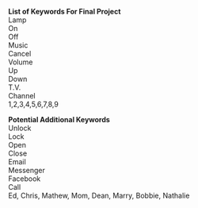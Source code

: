 **List of Keywords For Final Project**  
Lamp  
On  
Off  
Music  
Cancel  
Volume  
Up  
Down  
T.V.  
Channel  
1,2,3,4,5,6,7,8,9  

**Potential Additional Keywords**  
Unlock  
Lock    
Open  
Close  
Email  
Messenger  
Facebook  
Call  
Ed, Chris, Mathew, Mom, Dean, Marry, Bobbie, Nathalie  

